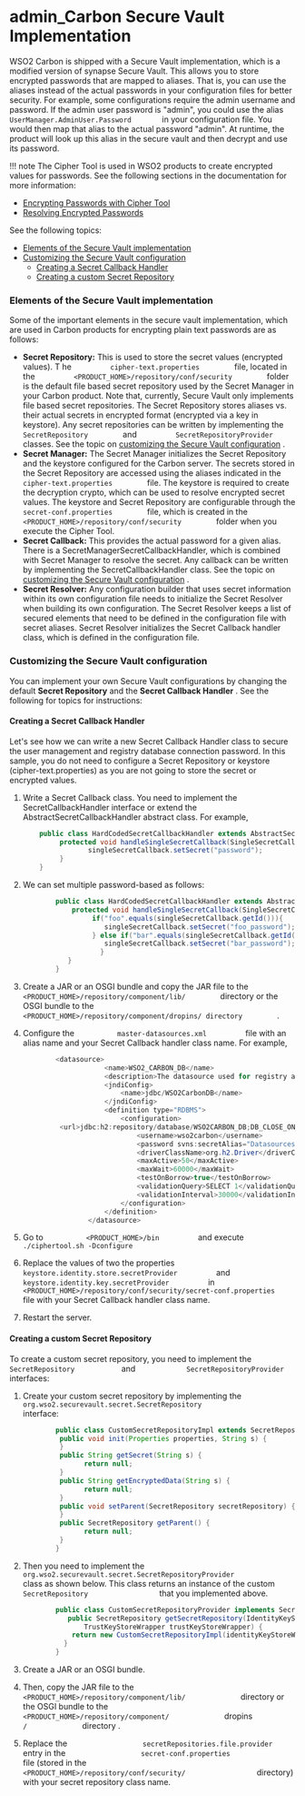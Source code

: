 # admin\_Carbon Secure Vault Implementation

WSO2 Carbon is shipped with a Secure Vault implementation, which is a modified version of synapse Secure Vault. This allows you to store encrypted passwords that are mapped to aliases. That is, you can use the aliases instead of the actual passwords in your configuration files for better security. For example, some configurations require the admin username and password. If the admin user password is "admin", you could use the alias `         UserManager.AdminUser.Password        ` in your configuration file. You would then map that alias to the actual password "admin". At runtime, the product will look up this alias in the secure vault and then decrypt and use its password.

!!! note
The Cipher Tool is used in WSO2 products to create encrypted values for passwords. See the following sections in the documentation for more information:

-   [Encrypting Passwords with Cipher Tool](https://docs.wso2.com/display/ADMIN44x/Encrypting+Passwords+with+Cipher+Tool)
-   [Resolving Encrypted Passwords](https://docs.wso2.com/display/ADMIN44x/Resolving+Encrypted+Passwords)


See the following topics:

-   [Elements of the Secure Vault implementation](#admin_CarbonSecureVaultImplementation-ElementsoftheSecureVaultimplementation)
-   [Customizing the Secure Vault configuration](#admin_CarbonSecureVaultImplementation-CustomizingtheSecureVaultconfiguration)
    -   [Creating a Secret Callback Handler](#admin_CarbonSecureVaultImplementation-CreatingaSecretCallbackHandler)
    -   [Creating a custom Secret Repository](#admin_CarbonSecureVaultImplementation-CreatingacustomSecretRepository)

### Elements of the Secure Vault implementation

Some of the important elements in the secure vault implementation, which are used in Carbon products for encrypting plain text passwords are as follows:

-   **Secret Repository:** This is used to store the secret values (encrypted values). T he `          cipher-text.properties         ` file, located in the `          <PRODUCT_HOME>/repository/conf/security         ` folder is the default file based secret repository used by the Secret Manager in your Carbon product. Note that, currently, Secure Vault only implements file based secret repositories. The Secret Repository stores aliases vs. their actual secrets in encrypted format (encrypted via a key in keystore). Any secret repositories can be written by implementing the `          SecretRepository         ` and `          SecretRepositoryProvider         ` classes. See the topic on [customizing the Secure Vault configuration](#admin_CarbonSecureVaultImplementation-CustomizingtheSecureVaultconfiguration) .
-   **Secret Manager:** The Secret Manager initializes the Secret Repository and the keystore configured for the Carbon server. The secrets stored in the Secret Repository are accessed using the aliases indicated in the `          cipher-text.properties         ` file. The keystore is required to create the decryption crypto, which can be used to resolve encrypted secret values. The keystore and Secret Repository are configurable through the `          secret-conf.properties         ` file, which is created in the `          <PRODUCT_HOME>/repository/conf/security         ` folder when you execute the Cipher Tool.
-   **Secret Callback:** This provides the actual password for a given alias. There is a SecretManagerSecretCallbackHandler, which is combined with Secret Manager to resolve the secret. Any callback can be written by implementing the SecretCallbackHandler class. See the topic on [customizing the Secure Vault configuration](#admin_CarbonSecureVaultImplementation-CustomizingtheSecureVaultconfiguration) .
-   **Secret Resolver:** Any configuration builder that uses secret information within its own configuration file needs to initialize the Secret Resolver when building its own configuration. The Secret Resolver keeps a list of secured elements that need to be defined in the configuration file with secret aliases. Secret Resolver initializes the Secret Callback handler class, which is defined in the configuration file.

### Customizing the Secure Vault configuration

You can implement your own Secure Vault configurations by changing the default **Secret Repository** and the **Secret Callback Handler** . See the following for topics for instructions:

#### Creating a Secret Callback Handler

Let's see how we can write a new Secret Callback Handler class to secure the user management and registry database connection password. In this sample, you do not need to configure a Secret Repository or keystore (cipher-text.properties) as you are not going to store the secret or encrypted values.

1.  Write a Secret Callback class. You need to implement the SecretCallbackHandler interface or extend the AbstractSecretCallbackHandler abstract class. For example,

    ``` java
        public class HardCodedSecretCallbackHandler extends AbstractSecretCallbackHandler {
             protected void handleSingleSecretCallback(SingleSecretCallback singleSecretCallback) {
                    singleSecretCallback.setSecret("password");
             }
        }
    ```

2.  We can set multiple password-based as follows:

    ``` java
            public class HardCodedSecretCallbackHandler extends AbstractSecretCallbackHandler {
                protected void handleSingleSecretCallback(SingleSecretCallback singleSecretCallback) {
                     if("foo".equals(singleSecretCallback.getId())){
                        singleSecretCallback.setSecret("foo_password");
                     } else if("bar".equals(singleSecretCallback.getId())){
                        singleSecretCallback.setSecret("bar_password");
                       }
               }
            }
    ```

3.  Create a JAR or an OSGI bundle and copy the JAR file to the `          <PRODUCT_HOME>/repository/component/lib/         ` directory or the OSGI bundle to the `          <PRODUCT_HOME>/repository/component/dropins/ directory         ` .
4.  Configure the `           master-datasources.xml          ` file with an alias name and your Secret Callback handler class name. For example,

    ``` java
            <datasource>
                        <name>WSO2_CARBON_DB</name>
                        <description>The datasource used for registry and user manager</description>
                        <jndiConfig>
                            <name>jdbc/WSO2CarbonDB</name>
                        </jndiConfig>
                        <definition type="RDBMS">
                            <configuration>
             <url>jdbc:h2:repository/database/WSO2CARBON_DB;DB_CLOSE_ON_EXIT=FALSE;LOCK_TIMEOUT=60000</url>
                                <username>wso2carbon</username>
                                <password svns:secretAlias="Datasources.WSO2_CARBON_DB.Configuration.Password">password</password>
                                <driverClassName>org.h2.Driver</driverClassName>
                                <maxActive>50</maxActive>
                                <maxWait>60000</maxWait>
                                <testOnBorrow>true</testOnBorrow>
                                <validationQuery>SELECT 1</validationQuery>
                                <validationInterval>30000</validationInterval>
                            </configuration>
                        </definition>
                    </datasource>
    ```

5.  Go to `           <PRODUCT_HOME>/bin          ` and execute `           ./ciphertool.sh -Dconfigure          `

6.  Replace the values of two the properties `           keystore.identity.store.secretProvider          ` and `           keystore.identity.key.secretProvider          ` in `           <PRODUCT_HOME>/repository/conf/security/secret-conf.properties          ` file with your Secret Callback handler class name.

7.  Restart the server.

#### Creating a custom Secret Repository

To create a custom secret repository, you need to implement the `             SecretRepository            ` and `             SecretRepositoryProvider            ` interfaces:

1.  Create your custom secret repository by implementing the `                   org.wso2.securevault.secret.SecretRepository                  ` interface:

    ``` java
            public class CustomSecretRepositoryImpl extends SecretRepository {
             public void init(Properties properties, String s) {
             }
             public String getSecret(String s) {
                   return null;
             }
             public String getEncryptedData(String s) {
                   return null;
             }
             public void setParent(SecretRepository secretRepository) {
             }
             public SecretRepository getParent() {
                   return null;
             }
            } 
    ```

2.  Then you need to implement the `                   org.wso2.securevault.secret.SecretRepositoryProvider                  ` class as shown below. This class returns an instance of the custom `                   SecretRepository                  ` that you implemented above.

    ``` java
            public class CustomSecretRepositoryProvider implements SecretRepositoryProvider {
               public SecretRepository getSecretRepository(IdentityKeyStoreWrapper identityKeyStoreWrapper,
                   TrustKeyStoreWrapper trustKeyStoreWrapper) {
                return new CustomSecretRepositoryImpl(identityKeyStoreWrapper, trustKeyStoreWrapper);
              }
            } 
    ```

3.  Create a JAR or an OSGI bundle.

4.  Then, copy the JAR file to the `               <PRODUCT_HOME>/repository/component/lib/              ` directory or the OSGI bundle to the `               <PRODUCT_HOME>/repository/component/              ` dropins `               /              ` directory .

5.  Replace the `                   secretRepositories.file.provider                  ` entry in the `                   secret-conf.properties                  ` file (stored in the `                   <PRODUCT_HOME>/repository/conf/security/                  ` directory) with your secret repository class name.


